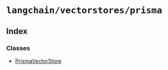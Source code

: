 `langchain/vectorstores/prisma`
===============================

Index[](#index "Direct link to Index")
---------------------------------------

### Classes[](#classes "Direct link to Classes")

*   [PrismaVectorStore](/docs/api/vectorstores_prisma/classes/PrismaVectorStore)